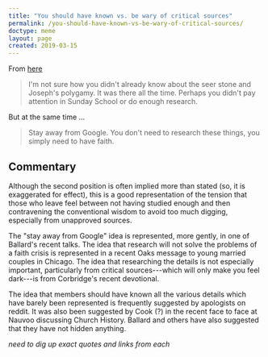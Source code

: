 ```yaml
---
title: "You should have known vs. be wary of critical sources"
permalink: /you-should-have-known-vs-be-wary-of-critical-sources/
doctype: meme
layout: page
created: 2019-03-15
---
```



From [here](https://www.reddit.com/r/exmormon/comments/b1gll8/its_your_fault_that_you_neglected_to_research/)

> I'm not sure how you didn't already know about the seer stone and Joseph's polygamy.  It was there all the time.  Perhaps you didn't pay attention in Sunday School or do enough research.

But at the same time ...

> Stay away from Google.  You don't need to research these things, you simply need to have faith.

## Commentary

Although the second position is often implied more than stated (so, it is exaggerated for effect), this is a good representation of the tension that those who leave feel between not having studied enough and then contravening the conventional wisdom to avoid too much digging, especially from unapproved sources.

The "stay away from Google" idea is represented, more gently, in one of Ballard's recent talks.  The idea that research will not solve the problems of a faith crisis is represented in a recent Oaks message to young married couples in Chicago.  The idea that researching the details is not especially important, particularly from critical sources---which will only make you feel dark---is from Corbridge's recent devotional.

The idea that members should have known all the various details which have barely been represented is frequently suggested by apologists on reddit.  It was also been suggested by Cook (?) in the recent face to face at Nauvoo discussing Church History.  Ballard and others have also suggested that they have not hidden anything.

*need to dig up exact quotes and links from each*

